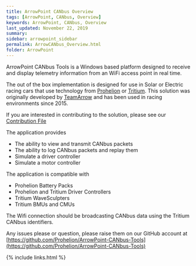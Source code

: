```yaml
---
title: ArrowPoint CANbus Overview
tags: [ArrowPoint, CANbus, Overview]
keywords: ArrowPoint, CANbus, Overview
last_updated: November 22, 2019
summary: 
sidebar: arrowpoint_sidebar
permalink: ArrowCANbus_Overview.html
folder: ArrowPoint
---
```


ArrowPoint CANbus Tools is a Windows based platform designed to receive and display telemetry information from an WiFi access point in real time.

The out of the box implementation is designed for use in Solar or Electric racing cars that use technology from [Prohelion](http://www.prohelion.com/) or [Tritium](https://www.tritium.com.au/). This solution was originally developed by [TeamArrow](http://www.teamarrow.com.au/) and has been used in racing environments since 2015.

If you are interested in contributing to the solution, please see our [Contribution File](https://github.com/Prohelion/ArrowPoint-CANbus-Tools/blob/master/CONTRIBUTING.md) 

The application provides

* The ability to view and transmit CANbus packets
* The ability to log CANbus packets and replay them
* Simulate a driver controller
* Simulate a motor controller

The application is compatible with

* Prohelion Battery Packs
* Prohelion and Tritium Driver Controllers
* Tritium WaveSculpters
* Tritium BMUs and CMUs

The Wifi connection should be broadcasting CANbus data using the Tritium CANbus identifiers.

Any issues please or question, please raise them on our GitHub account at [https://github.com/Prohelion/ArrowPoint-CANbus-Tools](https://github.com/Prohelion/ArrowPoint-CANbus-Tools)

{% include links.html %}